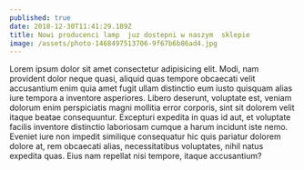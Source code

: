 ```yaml
---
published: true
date: 2018-12-30T11:41:29.189Z
title: Nowi producenci lamp  juz dostepni w naszym  sklepie
image: /assets/photo-1468497513706-9f67b6b86ad4.jpg
---
```

Lorem ipsum dolor sit amet consectetur adipisicing elit. Modi, nam provident dolor neque quasi, aliquid quas tempore obcaecati velit accusantium enim quia amet fugit ullam distinctio eum iusto quisquam alias iure tempora a inventore asperiores. Libero deserunt, voluptate est, veniam dolorum enim perspiciatis magni mollitia error corporis, sint sit dolorem velit itaque beatae consequuntur. Excepturi expedita in quas id aut, et voluptate facilis inventore distinctio laboriosam cumque a harum incidunt iste nemo. Eveniet iure non impedit similique consequatur hic quis pariatur dolorem dolore at, rem obcaecati alias, necessitatibus voluptates, nihil natus expedita quas. Eius nam repellat nisi tempore, itaque accusantium?
